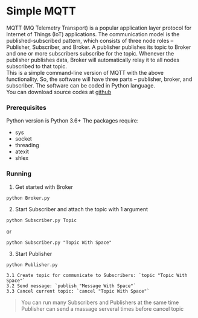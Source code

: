 # Simple MQTT
MQTT (MQ Telemetry Transport) is a popular application layer protocol for Internet of Things
(IoT) applications. The communication model is the published-subscribed pattern, which consists of
three node roles – Publisher, Subscriber, and Broker. A publisher publishes its topic to Broker and
one or more subscribers subscribe for the topic. Whenever the publisher publishes data, Broker will
automatically relay it to all nodes subscribed to that topic. <br />
This is a simple command-line version of MQTT with the above functionality. So, the software will have three parts – publisher, broker, and subscriber. The software can be coded in Python language. <br />
You can download source codes at [github](https://github.com/p-siriphanthong/simple_mqtt)
### Prerequisites
Python version is Python 3.6+
The packages require:
* sys
* socket
* threading
* atexit
* shlex
### Running
1. Get started with Broker
```
python Broker.py
```
2. Start Subscriber and attach the topic with 1 argument
```
python Subscriber.py Topic
```
or
```
python Subscriber.py "Topic With Space"
```
3. Start Publisher
```
python Publisher.py
```
	3.1 Create topic for communicate to Subscribers: `topic "Topic With Space"`
	3.2 Send message: `publish "Message With Space"`
	3.3 Cancel current topic: `cancel "Topic With Space"`
> You can run many Subscribers and Publishers at the same time
> Publisher can send a massage serveral times before cancel topic